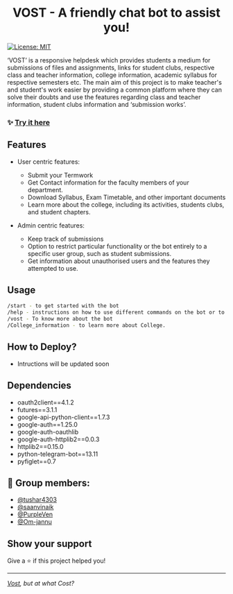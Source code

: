 <h1 align="center">VOST - A friendly chat bot to assist you!</h1>
<p>
  <a href="#" target="_blank">
    <img alt="License: MIT" src="https://img.shields.io/badge/License-MIT-yellow.svg" />
  </a>
</p>

 ‘VOST’ is a responsive helpdesk which provides students a medium for submissions of files and assignments, links for student clubs, respective class and teacher information, college information, academic syllabus for respective semesters etc. 
  The main aim of this project is to make teacher's and student's work easier by providing a common platform where they can solve their doubts and use the features regarding class and teacher information, student clubs information and ‘submission works’. 

### ✨ [Try it here](https://t.me/Beyondlens_bot/)

## Features
- User centric features:
  - Submit your Termwork 
  - Get Contact information for the faculty members of your department. 
  - Download Syllabus, Exam Timetable, and other important documents
  - Learn more about the college, including its activities, students clubs, and student chapters. 
  
- Admin centric features:
  - Keep track of submissions 
  - Option to restrict particular functionality or the bot entirely to a specific user group, such as student submissions.
  - Get information about unauthorised users and the features they attempted to use. 

## Usage

```sh
/start - to get started with the bot
/help - instructions on how to use different commands on the bot or to report an issue
/vost - To know more about the bot
/College_information - to learn more about College.

```
## How to Deploy?
- Intructions will be updated soon

## Dependencies
- oauth2client==4.1.2
- futures==3.1.1
- google-api-python-client==1.7.3
- google-auth==1.25.0
- google-auth-oauthlib
- google-auth-httplib2==0.0.3
- httplib2==0.15.0
- python-telegram-bot==13.11
- pyfiglet==0.7

## 👤 Group members:
- [@tushar4303](https://github.com/tushar4303)
- [@saanvinaik](https://github.com/saanvinaik)
- [@PurpleVen](https://github.com/PurpleVen)
- [@Om-jannu](https://github.com/Om-jannu)

## Show your support

Give a ⭐️ if this project helped you!

***
_[Vost](https://t.me/Beyondlens_bot/), but at what Cost?_
